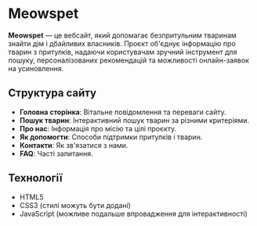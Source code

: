 # Meowspet

**Meowspet** — це вебсайт, який допомагає безпритульним тваринам знайти дім і дбайливих власників. Проєкт об'єднує інформацію про тварин з притулків, надаючи користувачам зручний інструмент для пошуку, персоналізованих рекомендацій та можливості онлайн-заявок на усиновлення.

## Структура сайту

- **Головна сторінка**: Вітальне повідомлення та переваги сайту.
- **Пошук тварин**: Інтерактивний пошук тварин за різними критеріями.
- **Про нас**: Інформація про місію та цілі проєкту.
- **Як допомогти**: Способи підтримки притулків і тварин.
- **Контакти**: Як зв'язатися з нами.
- **FAQ**: Часті запитання.

## Технології

- HTML5
- CSS3 (стилі можуть бути додані)
- JavaScript (можливе подальше впровадження для інтерактивності)


